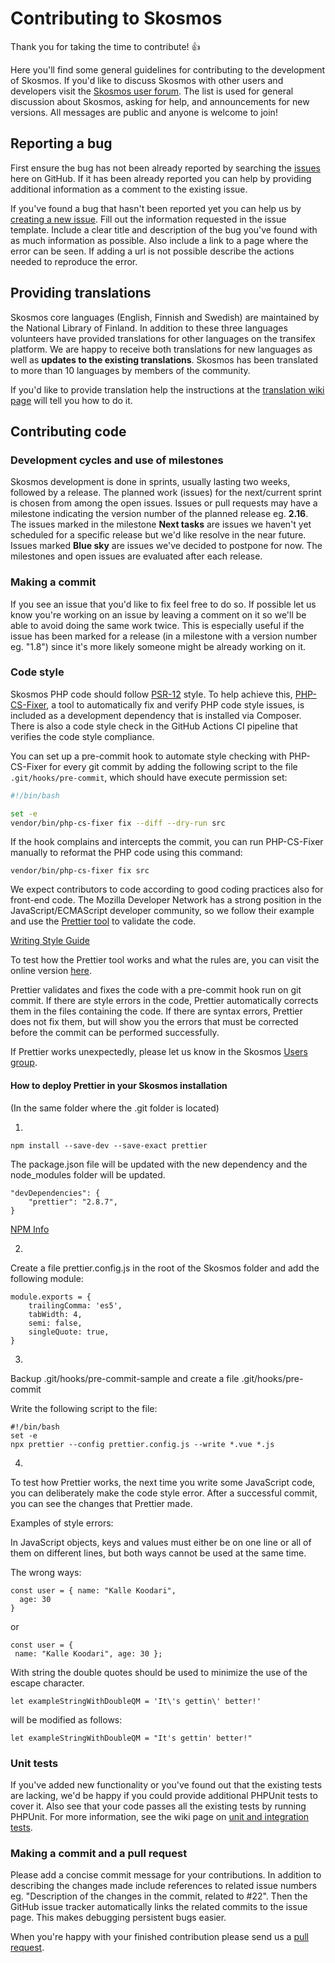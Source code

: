 # Contributing to Skosmos

Thank you for taking the time to contribute! :+1:

Here you'll find some general guidelines for contributing to the development of Skosmos. If you'd like to discuss Skosmos with other users and developers visit the [Skosmos user forum](https://groups.google.com/forum/#!forum/skosmos-users). The list is used for general discussion about Skosmos, asking for help, and announcements for new versions. All messages are public and anyone is welcome to join!

## Reporting a bug

First ensure the bug has not been already reported by searching the [issues](https://github.com/NatLibFi/Skosmos/issues/) here on GitHub. If it has been already reported you can help by providing additional information as a comment to the existing issue.

If you've found a bug that hasn't been reported yet you can help us by [creating a new issue](https://github.com/NatLibFi/Skosmos/issues/new). Fill out the information requested in the issue template. Include a clear title and description of the bug you've found with as much information as possible. Also include a link to a page where the error can be seen. If adding a url is not possible describe the actions needed to reproduce the error.

## Providing translations

Skosmos core languages (English, Finnish and Swedish) are maintained by the National Library of Finland. In addition to these three languages volunteers have provided translations for other languages on the transifex platform. We are happy to receive both translations for new languages as well as **updates to the existing translations**. Skosmos has been translated to more than 10 languages by members of the community.

If you'd like to provide translation help the instructions at the [translation wiki page](https://github.com/NatLibFi/Skosmos/wiki/Translation) will tell you how to do it.

## Contributing code

### Development cycles and use of milestones
Skosmos development is done in sprints, usually lasting two weeks, followed by a release. The planned work (issues) for the next/current sprint is chosen from among the open issues. Issues or pull requests may have a milestone indicating the version number of the planned release eg. **2.16**. The issues marked in the milestone **Next tasks** are issues we haven't yet scheduled for a specific release but we'd like resolve in the near future. Issues marked **Blue sky** are issues we've decided to postpone for now. The milestones and open issues are evaluated after each release.

### Making a commit

If you see an issue that you'd like to fix feel free to do so. If possible let us know you're working on an issue by leaving a comment on it so we'll be able to avoid doing the same work twice. This is especially useful if the issue has been marked for a release (in a milestone with a version number eg. "1.8") since it's more likely someone might be already working on it.

### Code style

Skosmos PHP code should follow [PSR-12](https://www.php-fig.org/psr/psr-12/) style. To help achieve this, [PHP-CS-Fixer](https://github.com/PHP-CS-Fixer/PHP-CS-Fixer), a tool to automatically fix and verify PHP code style issues, is included as a development dependency that is installed via Composer.  There is also a code style check in the GitHub Actions CI pipeline that verifies the code style compliance.

You can set up a pre-commit hook to automate style checking with PHP-CS-Fixer for every git commit by adding the following script to the file `.git/hooks/pre-commit`, which should have execute permission set:

```bash
#!/bin/bash

set -e
vendor/bin/php-cs-fixer fix --diff --dry-run src
```

If the hook complains and intercepts the commit, you can run PHP-CS-Fixer manually to reformat the PHP code using this command:

    vendor/bin/php-cs-fixer fix src

We expect contributors to code according to good coding practices also for front-end code. The Mozilla Developer Network has a strong position in the JavaScript/ECMAScript developer community, so we follow their example and use the [Prettier tool](https://prettier.io/docs/en/index.html) to validate the code.

[Writing Style Guide](https://developer.mozilla.org/en-US/docs/MDN/Writing_guidelines/Writing_style_guide/Code_style_guide/JavaScript#general_guidelines_for_javascript_code_examples)

To test how the Prettier tool works and what the rules are, you can visit the online version [here](https://prettier.io/playground/).

Prettier validates and fixes the code with a pre-commit hook run on git commit. If there are style errors in the code, Prettier automatically corrects them in the files containing the code. If there are syntax errors, Prettier does not fix them, but will show you the errors that must be corrected before the commit can be performed successfully.

If Prettier works unexpectedly, please let us know in the Skosmos [Users group](https://groups.google.com/g/skosmos-users).

#### How to deploy Prettier in your Skosmos installation

(In the same folder where the .git folder is located)

1. 
```npm install --save-dev --save-exact prettier```

The package.json file will be updated with the new dependency and the node_modules folder will be updated.
```
"devDependencies": {
    "prettier": "2.8.7",
} 
```
[NPM Info](https://www.npmjs.com/package/prettier)

2.
Create a file prettier.config.js in the root of the Skosmos folder and add the following module:
```
module.exports = {
    trailingComma: 'es5',
    tabWidth: 4,
    semi: false,
    singleQuote: true,
}
```
3.
Backup .git/hooks/pre-commit-sample and create a file .git/hooks/pre-commit

Write the following script to the file:
```
#!/bin/bash
set -e
npx prettier --config prettier.config.js --write *.vue *.js
```
4.
To test how Prettier works, the next time you write some JavaScript code, you can deliberately make the code
style error. After a successful commit, you can see the changes that Prettier made.

Examples of style errors:

In JavaScript objects, keys and values must either be on one line or all of them on different lines, but both ways cannot be used at the same time.

The wrong ways:
```
const user = { name: "Kalle Koodari",
  age: 30
}
```
or
```
const user = {
 name: "Kalle Koodari", age: 30 };
```

With string the double quotes should be used to minimize the use of the escape character.
```
let exampleStringWithDoubleQM = 'It\'s gettin\' better!'
```
will be modified as follows:
```
let exampleStringWithDoubleQM = "It's gettin' better!"
```


### Unit tests

If you've added new functionality or you've found out that the existing tests are lacking, we'd be happy if you could provide additional PHPUnit tests to cover it. Also see that your code passes all the existing tests by running PHPUnit. For more information, see the wiki page on [unit and integration tests](https://github.com/NatLibFi/Skosmos/wiki/Unit-and-integration-tests).

### Making a commit and a pull request

Please add a concise commit message for your contributions. In addition to describing the changes made include references to related issue numbers eg. "Description of the changes in the commit, related to #22". Then the GitHub issue tracker automatically links the related commits to the issue page. This makes debugging persistent bugs easier.

When you're happy with your finished contribution please send us a [pull request](https://help.github.com/articles/about-pull-requests/).
